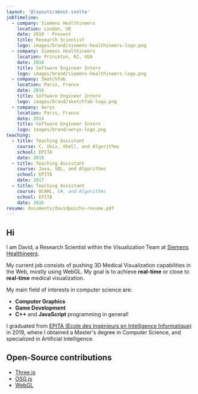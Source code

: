 ```yaml
---
layout: '@layouts/about.svelte'
jobTimeline:
  - company: Siemens Healthineers
    location: London, UK
    date: 2019 - Present
    title: Research Scientist
    logo: images/brand/siemens-healthineers-logo.png
  - company: Siemens Healthineers
    location: Princeton, NJ, USA
    date: 2018
    title: Software Engineer Intern
    logo: images/brand/siemens-healthineers-logo.png
  - company: Sketchfab
    location: Paris, France
    date: 2016
    title: Software Engineer Intern
    logo: images/brand/sketchfab-logo.png
  - company: Aerys
    location: Paris, France
    date: 2014
    title: Software Engineer Intern
    logo: images/brand/aerys-logo.png
teaching:
  - title: Teaching Assistant
    course: C, Unix, Shell, and Algorithms
    school: EPITA
    date: 2018
  - title: Teaching Assistant
    course: Java, SQL, and Algorithms
    school: EPITA
    date: 2017
  - title: Teaching Assistant
    course: OCAML, C#, and Algorithms
    school: EPITA
    date: 2016
resume: documents/davidpeicho-resume.pdf
---
```


## Hi

I am David, a Research Scientist within the Visualization Team at
[Siemens Healthineers](https://www.siemens-healthineers.com/).

My current job consists of pushing 3D Medical Visualization
capabilities in the Web, mostly using WebGL. My goal is to achieve **real-time**
or close to **real-time** medical visualization.

My main field of interests in computer science are:
* **Computer Graphics**
* **Game Development**
* **C++** and **JavaScript** programming in general!

I graduated from [EPITA (Ecole des Ingénieurs en Intelligence Informatique)](https://www.epita.fr/en) in 2019,
where I obtained a Master's degree in Computer Science, and specialized in Artificial Intelligence.

## Open-Source contributions

* [Three.js](https://github.com/mrdoob/three.js/)
* [OSG.js](https://github.com/cedricpinson/osgjs)
* [WebGL](https://github.com/KhronosGroup/WebGL)
